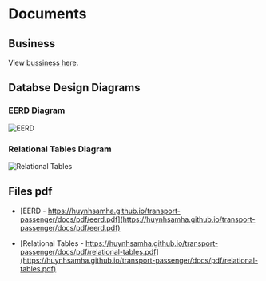 # Documents

## Business

View [bussiness here](https://huynhsamha.github.io/transport-passenger/docs/business.html).


## Databse Design Diagrams

### EERD Diagram

![EERD](https://huynhsamha.github.io/transport-passenger/docs/img/eerd.jpg)


### Relational Tables Diagram

![Relational Tables](https://huynhsamha.github.io/transport-passenger/docs/img/relational-tables.jpg)


## Files pdf

+ [EERD - https://huynhsamha.github.io/transport-passenger/docs/pdf/eerd.pdf](https://huynhsamha.github.io/transport-passenger/docs/pdf/eerd.pdf)

+ [Relational Tables - https://huynhsamha.github.io/transport-passenger/docs/pdf/relational-tables.pdf](https://huynhsamha.github.io/transport-passenger/docs/pdf/relational-tables.pdf)
